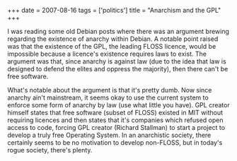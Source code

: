 +++
date = 2007-08-16
tags = ['politics']
title = "Anarchism and the GPL"
+++

I was reading some old Debian posts where there was an argument brewing
regarding the existence of anarchy within Debian. A notable point raised
was that the existence of the GPL, the leading FLOSS licence, would be
impossible because a licence\'s existence requires laws to exist. The
argument was that, since anarchy is against law (due to the idea that
law is designed to defend the elites and oppress the majority), then
there can\'t be free software.

What\'s notable about the argument is that it\'s pretty dumb. Now since
anarchy ain\'t mainstream, it seems okay to use the current system to
enforce some form of anarchy by law (use what little you have). GPL
creator himself states that free software (subset of FLOSS) existed in
MIT without requiring licences and then states that it\'s companies
which refused open access to code, forcing GPL creator (Richard
Stallman) to start a project to develop a truly free Operating System.
In an anarchistic society, there certainly seems to be no motivation to
develop non-FLOSS, but in today\'s rogue society, there\'s plenty.

